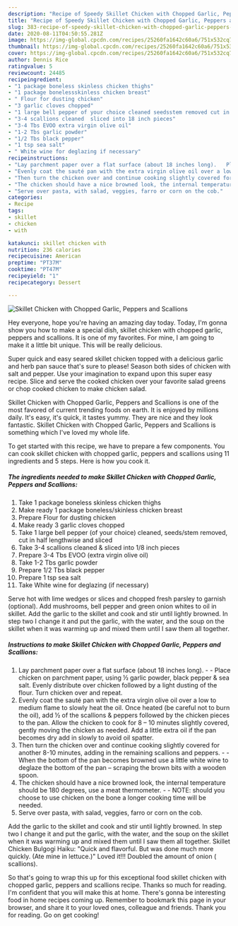 ```yaml
---
description: "Recipe of Speedy Skillet Chicken with Chopped Garlic, Peppers and Scallions"
title: "Recipe of Speedy Skillet Chicken with Chopped Garlic, Peppers and Scallions"
slug: 383-recipe-of-speedy-skillet-chicken-with-chopped-garlic-peppers-and-scallions
date: 2020-08-11T04:50:55.281Z
image: https://img-global.cpcdn.com/recipes/25260fa1642c60a6/751x532cq70/skillet-chicken-with-chopped-garlic-peppers-and-scallions-recipe-main-photo.jpg
thumbnail: https://img-global.cpcdn.com/recipes/25260fa1642c60a6/751x532cq70/skillet-chicken-with-chopped-garlic-peppers-and-scallions-recipe-main-photo.jpg
cover: https://img-global.cpcdn.com/recipes/25260fa1642c60a6/751x532cq70/skillet-chicken-with-chopped-garlic-peppers-and-scallions-recipe-main-photo.jpg
author: Dennis Rice
ratingvalue: 5
reviewcount: 24485
recipeingredient:
- "1 package boneless skinless chicken thighs"
- "1 package bonelessskinless chicken breast"
- " Flour for dusting chicken"
- "3 garlic cloves chopped"
- "1 large bell pepper of your choice cleaned seedsstem removed cut in half lengthwise and sliced"
- "3-4 scallions cleaned  sliced into 18 inch pieces"
- "3-4 Tbs EVOO extra virgin olive oil"
- "1-2 Tbs garlic powder"
- "1/2 Tbs black pepper"
- "1 tsp sea salt"
- " White wine for deglazing if necessary"
recipeinstructions:
- "Lay parchment paper over a flat surface (about 18 inches long).   Place chicken on parchment paper, using ½ garlic powder, black pepper &amp; sea salt. Evenly distribute over chicken followed by a light dusting of the flour. Turn chicken over and repeat."
- "Evenly coat the sauté pan with the extra virgin olive oil over a low to medium flame to slowly heat the oil. Once heated (be careful not to burn the oil), add ½ of the scallions &amp; peppers followed by the chicken pieces to the pan. Allow the chicken to cook for 8 – 10 minutes slightly covered, gently moving the chicken as needed. Add a little extra oil if the pan becomes dry add in slowly to avoid oil spatter."
- "Then turn the chicken over and continue cooking slightly covered for another 8-10 minutes, adding in the remaining scallions and peppers.   When the bottom of the pan becomes browned use a little white wine to deglaze the bottom of the pan – scraping the brown bits with a wooden spoon."
- "The chicken should have a nice browned look, the internal temperature should be 180 degrees, use a meat thermometer.  NOTE: should you choose to use chicken on the bone a longer cooking time will be needed."
- "Serve over pasta, with salad, veggies, farro or corn on the cob."
categories:
- Recipe
tags:
- skillet
- chicken
- with

katakunci: skillet chicken with 
nutrition: 236 calories
recipecuisine: American
preptime: "PT37M"
cooktime: "PT47M"
recipeyield: "1"
recipecategory: Dessert

---
```



![Skillet Chicken with Chopped Garlic, Peppers and Scallions](https://img-global.cpcdn.com/recipes/25260fa1642c60a6/751x532cq70/skillet-chicken-with-chopped-garlic-peppers-and-scallions-recipe-main-photo.jpg)

Hey everyone, hope you're having an amazing day today. Today, I'm gonna show you how to make a special dish, skillet chicken with chopped garlic, peppers and scallions. It is one of my favorites. For mine, I am going to make it a little bit unique. This will be really delicious.

Super quick and easy seared skillet chicken topped with a delicious garlic and herb pan sauce that&#39;s sure to please! Season both sides of chicken with salt and pepper. Use your imagination to expand upon this super easy recipe. Slice and serve the cooked chicken over your favorite salad greens or chop cooked chicken to make chicken salad.

Skillet Chicken with Chopped Garlic, Peppers and Scallions is one of the most favored of current trending foods on earth. It is enjoyed by millions daily. It's easy, it's quick, it tastes yummy. They are nice and they look fantastic. Skillet Chicken with Chopped Garlic, Peppers and Scallions is something which I've loved my whole life.


To get started with this recipe, we have to prepare a few components. You can cook skillet chicken with chopped garlic, peppers and scallions using 11 ingredients and 5 steps. Here is how you cook it.

<!--inarticleads1-->

##### The ingredients needed to make Skillet Chicken with Chopped Garlic, Peppers and Scallions:

1. Take 1 package boneless skinless chicken thighs
1. Make ready 1 package boneless/skinless chicken breast
1. Prepare  Flour for dusting chicken
1. Make ready 3 garlic cloves chopped
1. Take 1 large bell pepper (of your choice) cleaned, seeds/stem removed, cut in half lengthwise and sliced
1. Take 3-4 scallions cleaned &amp; sliced into 1/8 inch pieces
1. Prepare 3-4 Tbs EVOO (extra virgin olive oil)
1. Take 1-2 Tbs garlic powder
1. Prepare 1/2 Tbs black pepper
1. Prepare 1 tsp sea salt
1. Take  White wine for deglazing (if necessary)


Serve hot with lime wedges or slices and chopped fresh parsley to garnish (optional). Add mushrooms, bell pepper and green onion whites to oil in skillet. Add the garlic to the skillet and cook and stir until lightly browned. In step two I change it and put the garlic, with the water, and the soup on the skillet when it was warming up and mixed them until I saw them all together. 

<!--inarticleads2-->

##### Instructions to make Skillet Chicken with Chopped Garlic, Peppers and Scallions:

1. Lay parchment paper over a flat surface (about 18 inches long).  -  - Place chicken on parchment paper, using ½ garlic powder, black pepper &amp; sea salt. Evenly distribute over chicken followed by a light dusting of the flour. Turn chicken over and repeat.
1. Evenly coat the sauté pan with the extra virgin olive oil over a low to medium flame to slowly heat the oil. Once heated (be careful not to burn the oil), add ½ of the scallions &amp; peppers followed by the chicken pieces to the pan. Allow the chicken to cook for 8 – 10 minutes slightly covered, gently moving the chicken as needed. Add a little extra oil if the pan becomes dry add in slowly to avoid oil spatter.
1. Then turn the chicken over and continue cooking slightly covered for another 8-10 minutes, adding in the remaining scallions and peppers.  -  - When the bottom of the pan becomes browned use a little white wine to deglaze the bottom of the pan – scraping the brown bits with a wooden spoon.
1. The chicken should have a nice browned look, the internal temperature should be 180 degrees, use a meat thermometer. -  - NOTE: should you choose to use chicken on the bone a longer cooking time will be needed.
1. Serve over pasta, with salad, veggies, farro or corn on the cob.


Add the garlic to the skillet and cook and stir until lightly browned. In step two I change it and put the garlic, with the water, and the soup on the skillet when it was warming up and mixed them until I saw them all together. Skillet Chicken Bulgogi Haiku: &#34;Quick and flavorful. But was done much more quickly. (Ate mine in lettuce.)&#34; Loved it!!! Doubled the amount of onion ( scallions). 

So that's going to wrap this up for this exceptional food skillet chicken with chopped garlic, peppers and scallions recipe. Thanks so much for reading. I'm confident that you will make this at home. There's gonna be interesting food in home recipes coming up. Remember to bookmark this page in your browser, and share it to your loved ones, colleague and friends. Thank you for reading. Go on get cooking!
